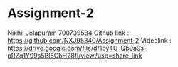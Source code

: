 # Assignment-2
Nikhil Jolapuram 
700739534
Github link : https://github.com/NXJ95340/Assignment-2 
Videolink : https://drive.google.com/file/d/1py4U-Qb9a9s-pRZq1Y99s5BI5CbH28fl/view?usp=share_link 

